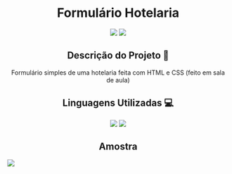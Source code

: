 <h1 align="center">Formulário Hotelaria</h1>
<p align="center">
<img src="https://img.shields.io/badge/Status-Up-sucess"/>
<img src="https://img.shields.io/badge/Lan%C3%A7amento-Nov%202022-sucess">
</p>

<h2 align="center">Descrição do Projeto 🧾</h2>
<p align="center">Formulário simples de uma hotelaria feita com HTML e CSS (feito em sala de aula) </p>

<h2 align="center">Linguagens Utilizadas 💻</h2>
<p align="center">
<img src="https://img.shields.io/badge/-HTML5-orange">
<img src="https://img.shields.io/badge/-CSS3-blue">

</p>

<h2 align="center">Amostra</h2>
<img src="https://user-images.githubusercontent.com/112430114/211936927-1ca5ef74-5c65-4568-8c9e-2ddd39f10815.png">

